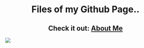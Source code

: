 <h1 align="center">Files of my Github Page..</h1>
  
<h2 align="center">Check it out: <a href="https://imnethmina.github.io/about/">About Me</a></h2>  
  
<img src="https://c.tenor.com/DQ178WzgSG8AAAAd/dog-pug.gif">
